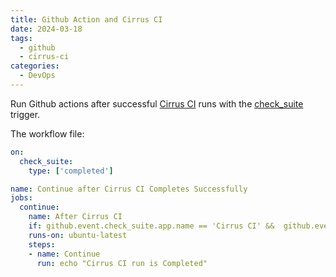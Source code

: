 ```yaml
---
title: Github Action and Cirrus CI
date: 2024-03-18
tags:
  - github
  - cirrus-ci
categories:
  - DevOps
---
```


Run Github actions after successful [Cirrus CI](https://cirrus-ci.org/) runs with the [check_suite](https://docs.github.com/en/actions/reference/events-that-trigger-workflows#check_suite) trigger.

<!-- more -->

The workflow file:

```yaml title=".github/workflows/cirrus.yml"
on:
  check_suite:
    type: ['completed']

name: Continue after Cirrus CI Completes Successfully
jobs:
  continue:
    name: After Cirrus CI
    if: github.event.check_suite.app.name == 'Cirrus CI' &&  github.event.check_suite.conclusion == 'success'
    runs-on: ubuntu-latest
    steps:
    - name: Continue
      run: echo "Cirrus CI run is Completed"
```
